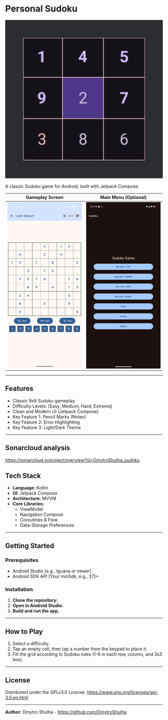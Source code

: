 # Personal Sudoku

<img src="./app/src/main/ic_launcher-playstore.png" alt="Personal Sudoku Logo" width="512" />

A classic Sudoku game for Android, built with Jetpack Compose.

|                Gameplay Screen                 |              Main Menu (Optional)               |
|:----------------------------------------------:|:-----------------------------------------------:|
| ![Gameplay Screenshot](./screenshots/game.png) | ![Main Menu Screenshot](./screenshots/main.png) |

---

## Features

*   Classic 9x9 Sudoku gameplay
*   Difficulty Levels: [Easy, Medium, Hard, Extreme]
*   Clean and Modern UI (Jetpack Compose)
*   Key Feature 1: Pencil Marks (Notes)
*   Key Feature 2: Error Highlighting
*   Key Feature 3: Light/Dark Theme
---

## Sonarcloud analysis
https://sonarcloud.io/project/overview?id=DmytroShulha_sudoku

## Tech Stack

*   **Language:** Kotlin
*   **UI:** Jetpack Compose
*   **Architecture:** MVVM
*   **Core Libraries:**
    *   ViewModel
    *   Navigation Compose
    *   Coroutines & Flow
    *   Data-Storage Preferences
---

## Getting Started

### Prerequisites

*   Android Studio [e.g., Iguana or newer]
*   Android SDK API [Your minSdk, e.g., 27]+

### Installation

1.  **Clone the repository:**
2.  **Open in Android Studio.**
3.  **Build and run the app.**

---

## How to Play

1.  Select a difficulty.
2.  Tap an empty cell, then tap a number from the keypad to place it.
3.  Fill the grid according to Sudoku rules (1-9 in each row, column, and 3x3 box).

---

## License

Distributed under the GPLv3.0 License.
https://www.gnu.org/licenses/gpl-3.0.en.html

---

**Author:** Dmytro Shulha - https://github.com/DmytroShulha